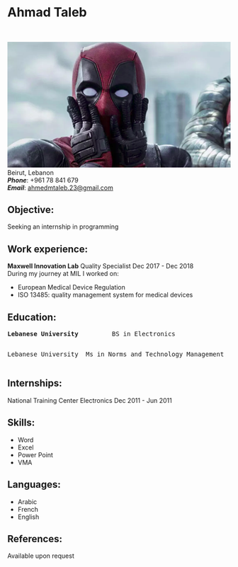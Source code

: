 # **Ahmad Taleb**

<br>

![my photo](ded.png)
<br>
Beirut, Lebanon<br>
**_Phone_**: +961 78 841 679<br>
**_Email_**: <ahmedmtaleb.23@gmail.com><br>

## **Objective:**

Seeking an internship in programming<br>

## **Work experience:**

**Maxwell Innovation Lab** Quality Specialist Dec 2017 - Dec 2018<br>
During my journey at MIL I worked on: <br>

- European Medical Device Regulation
- ISO 13485: quality management system for medical devices

## **Education:**

<pre>
<strong>Lebanese University</strong>         BS in Electronics                                Sep 2009 - Sep 2012<br>
</pre>

<pre>
Lebanese University  Ms in Norms and Technology Management        Sep 2015 - Sep 2017<br>
</pre>

## **Internships:**

National Training Center Electronics Dec 2011 - Jun 2011<br>

## **Skills:**

- Word
- Excel
- Power Point
- VMA

## **Languages:**

- Arabic
- French
- English

## **References:**

Available upon request
